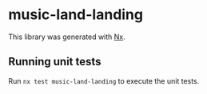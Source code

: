 # music-land-landing

This library was generated with [Nx](https://nx.dev).

## Running unit tests

Run `nx test music-land-landing` to execute the unit tests.
